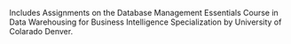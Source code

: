 Includes Assignments on the Database Management Essentials Course in Data Warehousing for Business Intelligence Specialization by University of Colarado Denver.